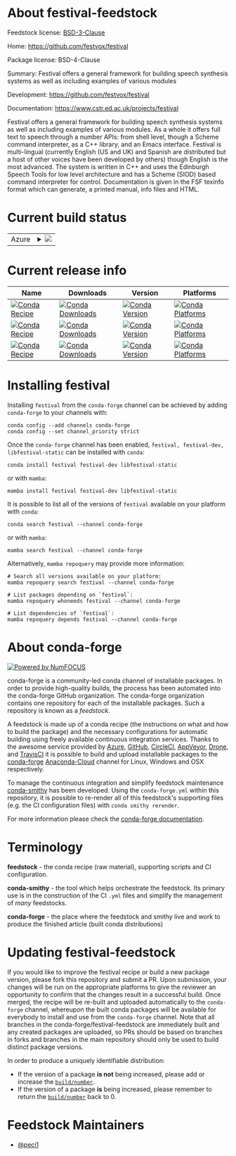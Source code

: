 About festival-feedstock
========================

Feedstock license: [BSD-3-Clause](https://github.com/conda-forge/festival-feedstock/blob/main/LICENSE.txt)

Home: https://github.com/festvox/festival

Package license: BSD-4-Clause

Summary: Festival offers a general framework for building speech synthesis systems as well as including examples of various modules

Development: https://github.com/festvox/festival

Documentation: https://www.cstr.ed.ac.uk/projects/festival

Festival offers a general framework for building speech synthesis systems as well as including examples of various
modules. As a whole it offers full text to speech through a number APIs: from shell level, though a Scheme command
interpreter, as a C++ library, and an Emacs interface. Festival is multi-lingual (currently English (US and UK)
and Spanish are distributed but a host of other voices have been developed by others) though English is the most
advanced.
The system is written in C++ and uses the Edinburgh Speech Tools for low level architecture and has a Scheme (SIOD)
based command interpreter for control. Documentation is given in the FSF texinfo format which can generate, a
printed manual, info files and HTML.


Current build status
====================


<table>
    
  <tr>
    <td>Azure</td>
    <td>
      <details>
        <summary>
          <a href="https://dev.azure.com/conda-forge/feedstock-builds/_build/latest?definitionId=20532&branchName=main">
            <img src="https://dev.azure.com/conda-forge/feedstock-builds/_apis/build/status/festival-feedstock?branchName=main">
          </a>
        </summary>
        <table>
          <thead><tr><th>Variant</th><th>Status</th></tr></thead>
          <tbody><tr>
              <td>linux_64</td>
              <td>
                <a href="https://dev.azure.com/conda-forge/feedstock-builds/_build/latest?definitionId=20532&branchName=main">
                  <img src="https://dev.azure.com/conda-forge/feedstock-builds/_apis/build/status/festival-feedstock?branchName=main&jobName=linux&configuration=linux%20linux_64_" alt="variant">
                </a>
              </td>
            </tr>
          </tbody>
        </table>
      </details>
    </td>
  </tr>
</table>

Current release info
====================

| Name | Downloads | Version | Platforms |
| --- | --- | --- | --- |
| [![Conda Recipe](https://img.shields.io/badge/recipe-festival-green.svg)](https://anaconda.org/conda-forge/festival) | [![Conda Downloads](https://img.shields.io/conda/dn/conda-forge/festival.svg)](https://anaconda.org/conda-forge/festival) | [![Conda Version](https://img.shields.io/conda/vn/conda-forge/festival.svg)](https://anaconda.org/conda-forge/festival) | [![Conda Platforms](https://img.shields.io/conda/pn/conda-forge/festival.svg)](https://anaconda.org/conda-forge/festival) |
| [![Conda Recipe](https://img.shields.io/badge/recipe-festival--dev-green.svg)](https://anaconda.org/conda-forge/festival-dev) | [![Conda Downloads](https://img.shields.io/conda/dn/conda-forge/festival-dev.svg)](https://anaconda.org/conda-forge/festival-dev) | [![Conda Version](https://img.shields.io/conda/vn/conda-forge/festival-dev.svg)](https://anaconda.org/conda-forge/festival-dev) | [![Conda Platforms](https://img.shields.io/conda/pn/conda-forge/festival-dev.svg)](https://anaconda.org/conda-forge/festival-dev) |
| [![Conda Recipe](https://img.shields.io/badge/recipe-libfestival--static-green.svg)](https://anaconda.org/conda-forge/libfestival-static) | [![Conda Downloads](https://img.shields.io/conda/dn/conda-forge/libfestival-static.svg)](https://anaconda.org/conda-forge/libfestival-static) | [![Conda Version](https://img.shields.io/conda/vn/conda-forge/libfestival-static.svg)](https://anaconda.org/conda-forge/libfestival-static) | [![Conda Platforms](https://img.shields.io/conda/pn/conda-forge/libfestival-static.svg)](https://anaconda.org/conda-forge/libfestival-static) |

Installing festival
===================

Installing `festival` from the `conda-forge` channel can be achieved by adding `conda-forge` to your channels with:

```
conda config --add channels conda-forge
conda config --set channel_priority strict
```

Once the `conda-forge` channel has been enabled, `festival, festival-dev, libfestival-static` can be installed with `conda`:

```
conda install festival festival-dev libfestival-static
```

or with `mamba`:

```
mamba install festival festival-dev libfestival-static
```

It is possible to list all of the versions of `festival` available on your platform with `conda`:

```
conda search festival --channel conda-forge
```

or with `mamba`:

```
mamba search festival --channel conda-forge
```

Alternatively, `mamba repoquery` may provide more information:

```
# Search all versions available on your platform:
mamba repoquery search festival --channel conda-forge

# List packages depending on `festival`:
mamba repoquery whoneeds festival --channel conda-forge

# List dependencies of `festival`:
mamba repoquery depends festival --channel conda-forge
```


About conda-forge
=================

[![Powered by
NumFOCUS](https://img.shields.io/badge/powered%20by-NumFOCUS-orange.svg?style=flat&colorA=E1523D&colorB=007D8A)](https://numfocus.org)

conda-forge is a community-led conda channel of installable packages.
In order to provide high-quality builds, the process has been automated into the
conda-forge GitHub organization. The conda-forge organization contains one repository
for each of the installable packages. Such a repository is known as a *feedstock*.

A feedstock is made up of a conda recipe (the instructions on what and how to build
the package) and the necessary configurations for automatic building using freely
available continuous integration services. Thanks to the awesome service provided by
[Azure](https://azure.microsoft.com/en-us/services/devops/), [GitHub](https://github.com/),
[CircleCI](https://circleci.com/), [AppVeyor](https://www.appveyor.com/),
[Drone](https://cloud.drone.io/welcome), and [TravisCI](https://travis-ci.com/)
it is possible to build and upload installable packages to the
[conda-forge](https://anaconda.org/conda-forge) [Anaconda-Cloud](https://anaconda.org/)
channel for Linux, Windows and OSX respectively.

To manage the continuous integration and simplify feedstock maintenance
[conda-smithy](https://github.com/conda-forge/conda-smithy) has been developed.
Using the ``conda-forge.yml`` within this repository, it is possible to re-render all of
this feedstock's supporting files (e.g. the CI configuration files) with ``conda smithy rerender``.

For more information please check the [conda-forge documentation](https://conda-forge.org/docs/).

Terminology
===========

**feedstock** - the conda recipe (raw material), supporting scripts and CI configuration.

**conda-smithy** - the tool which helps orchestrate the feedstock.
                   Its primary use is in the construction of the CI ``.yml`` files
                   and simplify the management of *many* feedstocks.

**conda-forge** - the place where the feedstock and smithy live and work to
                  produce the finished article (built conda distributions)


Updating festival-feedstock
===========================

If you would like to improve the festival recipe or build a new
package version, please fork this repository and submit a PR. Upon submission,
your changes will be run on the appropriate platforms to give the reviewer an
opportunity to confirm that the changes result in a successful build. Once
merged, the recipe will be re-built and uploaded automatically to the
`conda-forge` channel, whereupon the built conda packages will be available for
everybody to install and use from the `conda-forge` channel.
Note that all branches in the conda-forge/festival-feedstock are
immediately built and any created packages are uploaded, so PRs should be based
on branches in forks and branches in the main repository should only be used to
build distinct package versions.

In order to produce a uniquely identifiable distribution:
 * If the version of a package **is not** being increased, please add or increase
   the [``build/number``](https://docs.conda.io/projects/conda-build/en/latest/resources/define-metadata.html#build-number-and-string).
 * If the version of a package **is** being increased, please remember to return
   the [``build/number``](https://docs.conda.io/projects/conda-build/en/latest/resources/define-metadata.html#build-number-and-string)
   back to 0.

Feedstock Maintainers
=====================

* [@peci1](https://github.com/peci1/)

